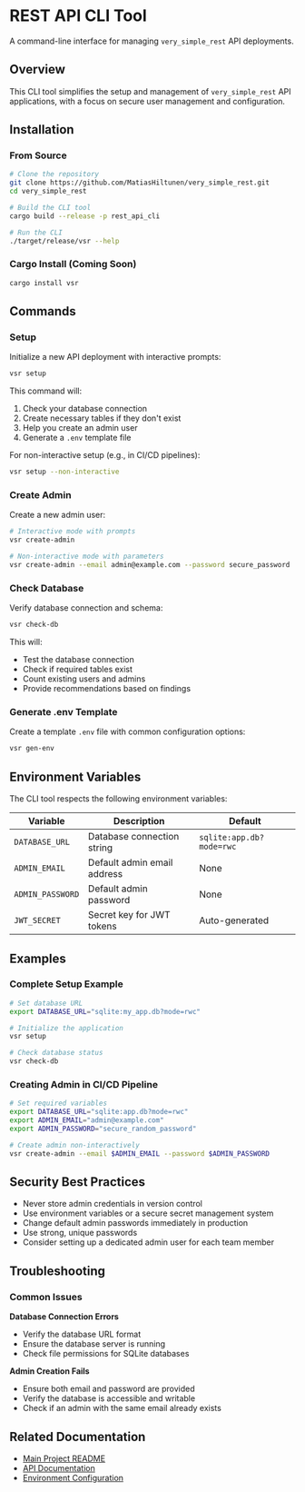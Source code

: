 # REST API CLI Tool

A command-line interface for managing `very_simple_rest` API deployments.

## Overview

This CLI tool simplifies the setup and management of `very_simple_rest` API applications, with a focus on secure user management and configuration.

## Installation

### From Source

```bash
# Clone the repository
git clone https://github.com/MatiasHiltunen/very_simple_rest.git
cd very_simple_rest

# Build the CLI tool
cargo build --release -p rest_api_cli

# Run the CLI
./target/release/vsr --help
```

### Cargo Install (Coming Soon)

```bash
cargo install vsr
```

## Commands

### Setup

Initialize a new API deployment with interactive prompts:

```bash
vsr setup
```

This command will:
1. Check your database connection
2. Create necessary tables if they don't exist
3. Help you create an admin user
4. Generate a `.env` template file

For non-interactive setup (e.g., in CI/CD pipelines):

```bash
vsr setup --non-interactive
```

### Create Admin

Create a new admin user:

```bash
# Interactive mode with prompts
vsr create-admin

# Non-interactive mode with parameters
vsr create-admin --email admin@example.com --password secure_password
```

### Check Database

Verify database connection and schema:

```bash
vsr check-db
```

This will:
- Test the database connection
- Check if required tables exist
- Count existing users and admins
- Provide recommendations based on findings

### Generate .env Template

Create a template `.env` file with common configuration options:

```bash
vsr gen-env
```

## Environment Variables

The CLI tool respects the following environment variables:

| Variable | Description | Default |
|----------|-------------|---------|
| `DATABASE_URL` | Database connection string | `sqlite:app.db?mode=rwc` |
| `ADMIN_EMAIL` | Default admin email address | None |
| `ADMIN_PASSWORD` | Default admin password | None |
| `JWT_SECRET` | Secret key for JWT tokens | Auto-generated |

## Examples

### Complete Setup Example

```bash
# Set database URL
export DATABASE_URL="sqlite:my_app.db?mode=rwc"

# Initialize the application
vsr setup

# Check database status
vsr check-db
```

### Creating Admin in CI/CD Pipeline

```bash
# Set required variables
export DATABASE_URL="sqlite:app.db?mode=rwc"
export ADMIN_EMAIL="admin@example.com"
export ADMIN_PASSWORD="secure_random_password"

# Create admin non-interactively
vsr create-admin --email $ADMIN_EMAIL --password $ADMIN_PASSWORD
```

## Security Best Practices

- Never store admin credentials in version control
- Use environment variables or a secure secret management system
- Change default admin passwords immediately in production
- Use strong, unique passwords
- Consider setting up a dedicated admin user for each team member

## Troubleshooting

### Common Issues

**Database Connection Errors**
- Verify the database URL format
- Ensure the database server is running
- Check file permissions for SQLite databases

**Admin Creation Fails**
- Ensure both email and password are provided
- Verify the database is accessible and writable
- Check if an admin with the same email already exists

## Related Documentation

- [Main Project README](../../README.md)
- [API Documentation](../../docs/api.md)
- [Environment Configuration](../../docs/configuration.md) 